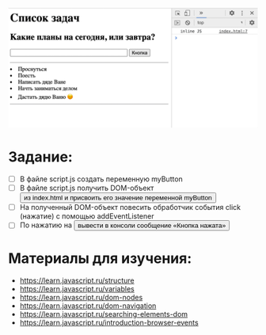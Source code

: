 ![](additional/1.gif)
# Задание:
- [ ] В файле script.js создать переменную myButton
- [ ] В файле script.js  получить DOM-объект <button> из index.html и присвоить его значение переменной myButton
- [ ] На полученный DOM-объект повесить обработчик события click (нажатие) с помощью addEventListener
- [ ] По нажатию на <button> вывести в консоли сообщение «Кнопка нажата»

# Материалы для изучения:
- https://learn.javascript.ru/structure
- https://learn.javascript.ru/variables
- https://learn.javascript.ru/dom-nodes
- https://learn.javascript.ru/dom-navigation
- https://learn.javascript.ru/searching-elements-dom
- https://learn.javascript.ru/introduction-browser-events
